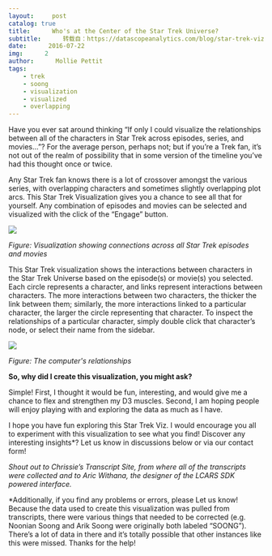 ```yaml
---
layout:     post
catalog: true
title:      Who's at the Center of the Star Trek Universe?
subtitle:      转载自：https://datascopeanalytics.com/blog/star-trek-viz/
date:      2016-07-22
img:      2
author:      Mollie Pettit
tags:
    - trek
    - soong
    - visualization
    - visualized
    - overlapping
---
```


Have you ever sat around thinking “If only I could visualize the relationships between all of the characters in Star Trek across episodes, series, and movies…”? For the average person, perhaps not; but if you’re a Trek fan, it’s not out of the realm of possibility that in some version of the timeline you’ve had this thought once or twice.

Any Star Trek fan knows there is a lot of crossover amongst the various series, with overlapping characters and sometimes slightly overlapping plot arcs. This Star Trek Visualization gives you a chance to see all that for yourself. Any combination of episodes and movies can be selected and visualized with the click of the “Engage” button.


![](https://datascopeanalytics.com/blog/star-trek-viz/STviz_blog_1.png)



*Figure: Visualization showing connections across all Star Trek episodes and movies*

This Star Trek visualization shows the interactions between characters in the Star Trek Universe based on the episode(s) or movie(s) you selected. Each circle represents a character, and links represent interactions between characters. The more interactions between two characters, the thicker the link between them; similarly, the more interactions linked to a particular character, the larger the circle representing that character. To inspect the relationships of a particular character, simply double click that character’s node, or select their name from the sidebar.


![](https://datascopeanalytics.com/blog/star-trek-viz/STviz_blog_2.png)



*Figure: The computer's relationships*

**So, why did I create this visualization, you might ask?**

Simple! First, I thought it would be fun, interesting, and would give me a chance to flex and strengthen my D3 muscles. Second, I am hoping people will enjoy playing with and exploring the data as much as I have.

I hope you have fun exploring this Star Trek Viz. I would encourage you all to experiment with this visualization to see what you find! Discover any interesting insights*? Let us know in discussions below or via our contact form!

*Shout out to Chrissie’s Transcript Site, from where all of the transcripts were collected and to Aric Withana, the designer of the LCARS SDK powered interface.*


*Additionally, if you find any problems or errors, please Let us know! Because the data used to create this visualization was pulled from transcripts, there were various things that needed to be corrected (e.g. Noonian Soong and Arik Soong were originally both labeled “SOONG”). There’s a lot of data in there and it’s totally possible that other instances like this were missed. Thanks for the help! 
